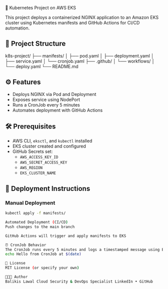 🚀 Kubernetes Project on AWS EKS

This project deploys a containerized NGINX application to an Amazon EKS cluster using Kubernetes manifests and GitHub Actions for CI/CD automation.

## 📁 Project Structure

k8s-project/ 
├── manifests/ 
│ ├── pod.yaml 
│ ├── deployment.yaml 
│ ├── service.yaml 
│ └── cronjob.yaml 
├── .github/ 
│  └── workflows/ 
│    └── deploy.yaml 
└── README.md


## ⚙️ Features

- Deploys NGINX via Pod and Deployment
- Exposes service using NodePort
- Runs a CronJob every 5 minutes
- Automates deployment with GitHub Actions

## 🛠️ Prerequisites

- AWS CLI, `eksctl`, and `kubectl` installed
- EKS cluster created and configured
- GitHub Secrets set:
  - `AWS_ACCESS_KEY_ID`
  - `AWS_SECRET_ACCESS_KEY`
  - `AWS_REGION`
  - `EKS_CLUSTER_NAME`

## 🚀 Deployment Instructions

### Manual Deployment
```bash
kubectl apply -f manifests/

Automated Deployment (CI/CD)
Push changes to the main branch

GitHub Actions will trigger and apply manifests to EKS

⏰ CronJob Behavior
The CronJob runs every 5 minutes and logs a timestamped message using BusyBox:
echo Hello from CronJob at $(date)

📜 License
MIT License (or specify your own)

👩🏽‍💻 Author
Balikis Lawal Cloud Security & DevOps Specialist LinkedIn • GitHub


